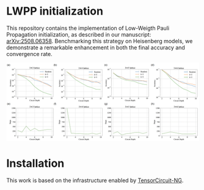 # LWPP initialization

This repository contains the implementation of Low-Weigth Pauli Propagation initialization, as described in our manuscript: [arXiv:2508.06358](https://arxiv.org/abs/2508.06358). Benchmarking this strategy on Heisenberg models, we demonstrate a remarkable enhancement in both the final accuracy and convergence rate.

![](./fig/accuracy.png)

# Installation

This work is based on the infrastructure enabled by [TensorCircuit-NG](https://github.com/tensorcircuit/tensorcircuit-ng).
